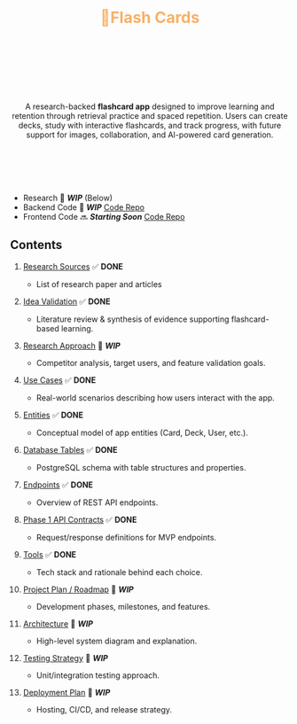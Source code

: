 <h1 align="center" style="color:#F7B168;"><br><br>🎴Flash Cards<br><br><br></h1>

<br><br>

<p align="center">A research-backed <b>flashcard app</b> designed to improve learning and retention through retrieval practice and spaced repetition. Users can create decks, study with interactive flashcards, and track progress, with future support for images, collaboration, and AI-powered card generation.</p>

<br><br>
-----



-  Research 🚧 ***WIP*** (Below)
-  Backend Code 🚧 ***WIP*** [Code Repo](https://github.com/ankit-suman-07/flashcards-backend)
-  Frontend Code 🔜 ***Starting Soon*** [Code Repo](https://github.com/ankit-suman-07/flashcards-frontend)

<!-- ### Expected Features:
-   Create a list of cards that will have 2 sides. Side 1 will have teh topic and the other side will have the explanation.
-   User can enter these details.
-   During revision, this will be shown as a stack. User will be able to see one card at a time and will swipe it to see the next card
-   For each card there will be 3 options:
    -   Got it: Send teh card at the end of the stack 
    -   Almost: Send the card in middle
    -   Again: Send the card in the middle of top and mid card

-   Edit and delete options for each card.
-   Edit shuffle and delete options for each deck.
-   Fullscreen mode when flashcard starts

#### Storage and Authentication
-   Store at local storage
-   Cloud storage if user signs up -->


## Contents

1. [Research Sources](docs/1_research_sources.md)  ✅ **DONE** 
   - List of research paper and articles

2. [Idea Validation](docs/2_idea_validation.md)  ✅ **DONE**
   - Literature review & synthesis of evidence supporting flashcard-based learning.  

3. [Research Approach](docs/3_research_approach.md)  🚧 ***WIP***
   - Competitor analysis, target users, and feature validation goals.  

4. [Use Cases](docs/4_use_cases.md)  ✅ **DONE**
   - Real-world scenarios describing how users interact with the app.  

5. [Entities](docs/5_entities.md)  ✅ **DONE**
   - Conceptual model of app entities (Card, Deck, User, etc.).  

6. [Database Tables](docs/6_db_tables.md)  ✅ **DONE**
   - PostgreSQL schema with table structures and properties.  

7. [Endpoints](docs/7_endpoints.md)  ✅ **DONE**
   - Overview of REST API endpoints.  

8. [Phase 1 API Contracts](docs/8_p1_api_contracts.md)  ✅ **DONE**
   - Request/response definitions for MVP endpoints.  

9. [Tools](docs/9_tools.md)  ✅ **DONE**
   - Tech stack and rationale behind each choice.  

10. [Project Plan / Roadmap](docs/10_project_plan.md)  🚧 ***WIP***
    - Development phases, milestones, and features.  

11. [Architecture](docs/11_architecture.md)  🚧 ***WIP***
    - High-level system diagram and explanation.  

12. [Testing Strategy](docs/12_testing_strategy.md)  🚧 ***WIP***
    - Unit/integration testing approach.  

13. [Deployment Plan](docs/13_deployment_plan.md)  🚧 ***WIP***
    - Hosting, CI/CD, and release strategy.  

